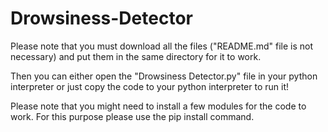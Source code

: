 # Drowsiness-Detector
Please note that you must download all the files ("README.md" file is not necessary) and put them in the same directory for it to work.

Then you can either open the "Drowsiness Detector.py" file in your python interpreter or just copy the code to your python interpreter to run it!

Please note that you might need to install a few modules for the code to work. For this purpose please use the pip install command.
